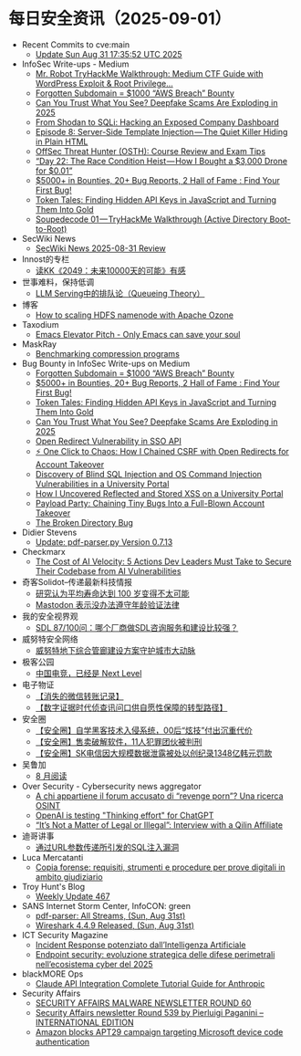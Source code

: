 # 每日安全资讯（2025-09-01）

- Recent Commits to cve:main
  - [Update Sun Aug 31 17:35:52 UTC 2025](https://github.com/trickest/cve/commit/0f2602cc4b2cfaf623bc75340cc384779d290795)
- InfoSec Write-ups - Medium
  - [Mr. Robot TryHackMe Walkthrough: Medium CTF Guide with WordPress Exploit & Root Privilege…](https://infosecwriteups.com/mr-robot-tryhackme-walkthrough-medium-ctf-guide-with-wordpress-exploit-root-privilege-194fca7065d7?source=rss----7b722bfd1b8d---4)
  - [Forgotten Subdomain = $1000 “AWS Breach” Bounty](https://infosecwriteups.com/finding-needle-in-the-haystack-how-a-forgotten-subdomain-led-to-complete-aws-infrastructure-328571e88496?source=rss----7b722bfd1b8d---4)
  - [Can You Trust What You See? Deepfake Scams Are Exploding in 2025](https://infosecwriteups.com/can-you-trust-what-you-see-deepfake-scams-are-exploding-in-2025-9eb1c7062468?source=rss----7b722bfd1b8d---4)
  - [From Shodan to SQLi: Hacking an Exposed Company Dashboard](https://infosecwriteups.com/from-shodan-to-sqli-hacking-an-exposed-company-dashboard-0b66a37a54ea?source=rss----7b722bfd1b8d---4)
  - [Episode 8: Server-Side Template Injection — The Quiet Killer Hiding in Plain HTML](https://infosecwriteups.com/episode-8-server-side-template-injection-the-quiet-killer-hiding-in-plain-html-26596ac16006?source=rss----7b722bfd1b8d---4)
  - [OffSec Threat Hunter (OSTH): Course Review and Exam Tips](https://infosecwriteups.com/offsec-threat-hunter-osth-course-review-and-exam-tips-e4b8ab415d40?source=rss----7b722bfd1b8d---4)
  - [“Day 22: The Race Condition Heist — How I Bought a $3,000 Drone for $0.01”](https://infosecwriteups.com/day-22-the-race-condition-heist-how-i-bought-a-3-000-drone-for-0-01-8cca7dc6c559?source=rss----7b722bfd1b8d---4)
  - [$5000+ in Bounties, 20+ Bug Reports, 2 Hall of Fame : Find Your First Bug!](https://infosecwriteups.com/5000-in-bounties-20-bug-reports-2-hall-of-fame-find-your-first-bug-32d564c1b9b4?source=rss----7b722bfd1b8d---4)
  - [Token Tales: Finding Hidden API Keys in JavaScript and Turning Them Into Gold](https://infosecwriteups.com/token-tales-finding-hidden-api-keys-in-javascript-and-turning-them-into-gold-e4e93c51e52b?source=rss----7b722bfd1b8d---4)
  - [Soupedecode 01 — TryHackMe Walkthrough (Active Directory Boot-to-Root)](https://infosecwriteups.com/soupedecode-01-tryhackme-walkthrough-active-directory-boot-to-root-7a80ba0f4de6?source=rss----7b722bfd1b8d---4)
- SecWiki News
  - [SecWiki News 2025-08-31 Review](http://www.sec-wiki.com/?2025-08-31)
- Innost的专栏
  - [读KK《2049：未来10000天的可能》有感](https://blog.csdn.net/Innost/article/details/151060086)
- 世事难料，保持低调
  - [LLM Serving中的排队论（Queueing Theory）](https://blog.csdn.net/ariesjzj/article/details/150994691)
- 博客
  - [How to scaling HDFS namenode with Apache Ozone](https://dyrnq.com/how-to-scaling-hdfs-namenode-with-apache-ozone/)
- Taxodium
  - [Emacs Elevator Pitch - Only Emacs can save your soul](https://taxodium.ink/emacs-elevator-pitch-2025-08.html)
- MaskRay
  - [Benchmarking compression programs](https://maskray.me/blog/2025-08-31-benchmarking-compression-programs)
- Bug Bounty in InfoSec Write-ups on Medium
  - [Forgotten Subdomain = $1000 “AWS Breach” Bounty](https://infosecwriteups.com/finding-needle-in-the-haystack-how-a-forgotten-subdomain-led-to-complete-aws-infrastructure-328571e88496?source=rss----7b722bfd1b8d--bug_bounty)
  - [$5000+ in Bounties, 20+ Bug Reports, 2 Hall of Fame : Find Your First Bug!](https://infosecwriteups.com/5000-in-bounties-20-bug-reports-2-hall-of-fame-find-your-first-bug-32d564c1b9b4?source=rss----7b722bfd1b8d--bug_bounty)
  - [Token Tales: Finding Hidden API Keys in JavaScript and Turning Them Into Gold](https://infosecwriteups.com/token-tales-finding-hidden-api-keys-in-javascript-and-turning-them-into-gold-e4e93c51e52b?source=rss----7b722bfd1b8d--bug_bounty)
  - [Can You Trust What You See? Deepfake Scams Are Exploding in 2025](https://infosecwriteups.com/can-you-trust-what-you-see-deepfake-scams-are-exploding-in-2025-9eb1c7062468?source=rss----7b722bfd1b8d--bug_bounty)
  - [Open Redirect Vulnerability in SSO API](https://infosecwriteups.com/open-redirect-vulnerability-in-sso-api-ed1ef7db2b04?source=rss----7b722bfd1b8d--bug_bounty)
  - [⚡ One Click to Chaos: How I Chained CSRF with Open Redirects for Account Takeover](https://infosecwriteups.com/one-click-to-chaos-how-i-chained-csrf-with-open-redirects-for-account-takeover-fd9d5d753402?source=rss----7b722bfd1b8d--bug_bounty)
  - [Discovery of Blind SQL Injection and OS Command Injection Vulnerabilities in a University Portal](https://infosecwriteups.com/discovery-of-blind-sql-injection-and-os-command-injection-vulnerabilities-in-a-university-portal-064929692019?source=rss----7b722bfd1b8d--bug_bounty)
  - [How I Uncovered Reflected and Stored XSS on a University Portal](https://infosecwriteups.com/how-i-uncovered-reflected-and-stored-xss-on-a-university-portal-ad6c653c6a81?source=rss----7b722bfd1b8d--bug_bounty)
  - [Payload Party: Chaining Tiny Bugs Into a Full-Blown Account Takeover](https://infosecwriteups.com/payload-party-chaining-tiny-bugs-into-a-full-blown-account-takeover-f85d646f3666?source=rss----7b722bfd1b8d--bug_bounty)
  - [The Broken Directory Bug](https://infosecwriteups.com/the-broken-directory-bug-184f37087479?source=rss----7b722bfd1b8d--bug_bounty)
- Didier Stevens
  - [Update: pdf-parser.py Version 0.7.13](https://blog.didierstevens.com/2025/08/31/update-pdf-parser-py-version-0-7-13/)
- Checkmarx
  - [The Cost of AI Velocity: 5 Actions Dev Leaders Must Take to Secure Their Codebase from AI Vulnerabilities](https://checkmarx.com/blog/the-cost-of-ai-velocity-5-actions-dev-leaders-must-take-to-secure-their-codebase-from-ai-vulnerabilities/)
- 奇客Solidot–传递最新科技情报
  - [研究认为平均寿命达到 100 岁变得不太可能](https://www.solidot.org/story?sid=82188)
  - [Mastodon 表示没办法遵守年龄验证法律](https://www.solidot.org/story?sid=82187)
- 我的安全视界观
  - [SDL 87/100问：哪个厂商做SDL咨询服务和建设比较强？](https://mp.weixin.qq.com/s?__biz=MzI3Njk2OTIzOQ==&mid=2247487120&idx=1&sn=d46e69b1ef51b69158d964da5f8d52a7)
- 威努特安全网络
  - [威努特地下综合管廊建设方案守护城市大动脉](https://mp.weixin.qq.com/s?__biz=MzAwNTgyODU3NQ==&mid=2651135288&idx=1&sn=26b2d6cc950534045870be1fe6b1b884)
- 极客公园
  - [中国电竞，已经是 Next Level](https://mp.weixin.qq.com/s?__biz=MTMwNDMwODQ0MQ==&mid=2653085892&idx=1&sn=cd4033f249cd2f4d2bf5645eb3787e42)
- 电子物证
  - [【消失的微信转账记录】](https://mp.weixin.qq.com/s?__biz=MzAwNDcwMDgzMA==&mid=2651048599&idx=1&sn=9b068ed352db61a2ae77d72c3a7534a9)
  - [【数字证据时代侦查讯问口供自愿性保障的转型路径】](https://mp.weixin.qq.com/s?__biz=MzAwNDcwMDgzMA==&mid=2651048599&idx=2&sn=bcc8988698a266e9dcca6b8f369099b9)
- 安全圈
  - [【安全圈】自学黑客技术入侵系统，00后“炫技”付出沉重代价](https://mp.weixin.qq.com/s?__biz=MzIzMzE4NDU1OQ==&mid=2652071465&idx=1&sn=fbad75a46daca04d865fb1c129c5e28f)
  - [【安全圈】售卖破解软件，11人犯罪团伙被判刑](https://mp.weixin.qq.com/s?__biz=MzIzMzE4NDU1OQ==&mid=2652071465&idx=2&sn=6b1b27667b5541d5782e26950cc84cb5)
  - [【安全圈】SK电信因大规模数据泄露被处以创纪录1348亿韩元罚款](https://mp.weixin.qq.com/s?__biz=MzIzMzE4NDU1OQ==&mid=2652071465&idx=3&sn=5dff9cf262bcb8b2da1bea8babc08375)
- 吴鲁加
  - [8 月阅读](https://mp.weixin.qq.com/s?__biz=Mzg5NDY4ODM1MA==&mid=2247485707&idx=1&sn=0f799f04fc9fcd2968626168173a99b0)
- Over Security - Cybersecurity news aggregator
  - [A chi appartiene il forum accusato di “revenge porn”? Una ricerca OSINT](https://lorenzoromani.medium.com/a-chi-appartiene-il-forum-accusato-di-revenge-porn-phica-net-una-ricerca-osint-b0ae04fe9563)
  - [OpenAI is testing "Thinking effort" for ChatGPT](https://www.bleepingcomputer.com/news/artificial-intelligence/openai-is-testing-thinking-effort-for-chatgpt/)
  - [“It’s Not a Matter of Legal or Illegal”: Interview with a Qilin Affiliate](https://www.suspectfile.com/its-not-a-matter-of-legal-or-illegal-interview-with-a-qilin-affiliate/)
- 迪哥讲事
  - [通过URL参数传递所引发的SQL注入漏洞](https://mp.weixin.qq.com/s?__biz=MzIzMTIzNTM0MA==&mid=2247498127&idx=1&sn=a964b55dfb2c2d356a30f12759202075)
- Luca Mercatanti
  - [Copia forense: requisiti, strumenti e procedure per prove digitali in ambito giudiziario](https://luca-mercatanti.com/copia-forense-requisiti-strumenti-e-procedure-per-prove-digitali-in-ambito-giudiziario/?utm_source=rss&utm_medium=rss&utm_campaign=copia-forense-requisiti-strumenti-e-procedure-per-prove-digitali-in-ambito-giudiziario)
- Troy Hunt's Blog
  - [Weekly Update 467](https://www.troyhunt.com/weekly-update-467/)
- SANS Internet Storm Center, InfoCON: green
  - [pdf-parser: All Streams, (Sun, Aug 31st)](https://isc.sans.edu/diary/rss/32248)
  - [Wireshark 4.4.9 Released, (Sun, Aug 31st)](https://isc.sans.edu/diary/rss/32246)
- ICT Security Magazine
  - [Incident Response potenziato dall’Intelligenza Artificiale](https://www.ictsecuritymagazine.com/notizie/incident-response-intelligenza-artificiale/)
  - [Endpoint security: evoluzione strategica delle difese perimetrali nell’ecosistema cyber del 2025](https://www.ictsecuritymagazine.com/articoli/endpoint-security/)
- blackMORE Ops
  - [Claude API Integration Complete Tutorial Guide for Anthropic](https://www.blackmoreops.com/claude-api-integration-complete-tutorial-guide/)
- Security Affairs
  - [SECURITY AFFAIRS MALWARE NEWSLETTER ROUND 60](https://securityaffairs.com/181760/uncategorized/security-affairs-malware-newsletter-round-60.html)
  - [Security Affairs newsletter Round 539 by Pierluigi Paganini – INTERNATIONAL EDITION](https://securityaffairs.com/181754/breaking-news/security-affairs-newsletter-round-539-by-pierluigi-paganini-international-edition.html)
  - [Amazon blocks APT29 campaign targeting Microsoft device code authentication](https://securityaffairs.com/181747/apt/amazon-blocks-apt29-campaign-targeting-microsoft-device-code-authentication.html)

